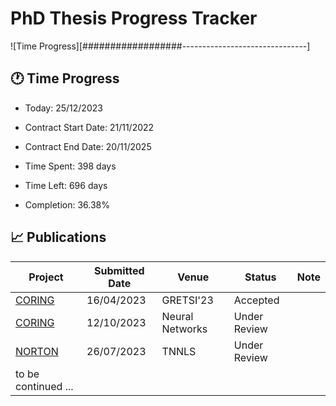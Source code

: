# PhD Thesis Progress Tracker

![Time Progress][##################-------------------------------]

## 🕐 Time Progress

- Today: 25/12/2023
- Contract Start Date: 21/11/2022
- Contract End Date: 20/11/2025

- Time Spent: 398 days
- Time Left: 696 days
- Completion: 36.38%

## 📈 Publications

| Project                                             | Submitted Date | Venue           | Status         | Note   |
|-----------------------------------------------------|----------------|-----------------|----------------|--------|
| [CORING](https://github.com/pvtien96/CORING_GRETSI) | 16/04/2023     | GRETSI'23       | Accepted       |        |
| [CORING](https://github.com/pvtien96/CORING)        | 12/10/2023     | Neural Networks | Under Review   |        |
| [NORTON](https://github.com/pvtien96/NORTON)        | 26/07/2023     | TNNLS           | Under Review   |        |
| to be continued ...                                 |                |                 |                |        |
